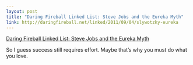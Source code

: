 ```yaml
--- 
layout: post
title: "Daring Fireball Linked List: Steve Jobs and the Eureka Myth"
link: http://daringfireball.net/linked/2011/09/04/slywotzky-eureka
---
```

<a href=
"http://daringfireball.net/linked/2011/09/04/slywotzky-eureka">Daring
Fireball Linked List: Steve Jobs and the Eureka Myth</a>

<p>So I guess success still requires effort. Maybe that’s why you
must do what you love.</p>
